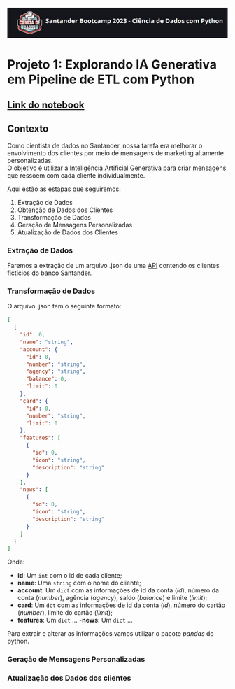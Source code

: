 ![logo](https://github.com/jeanmatheuss/SB-2023-python/blob/main/imgs/logo.jpg?raw=true)

# **Projeto 1**: Explorando IA Generativa em Pipeline de ETL com Python

[Link do notebook]()
---

## Contexto
Como cientista de dados no Santander, nossa tarefa era melhorar o envolvimento dos clientes por meio de mensagens de marketing altamente personalizadas.    
O objetivo é utilizar  a Inteligência Artificial Generativa para criar mensagens que ressoem com cada cliente individualmente.

Aqui estão as estapas que seguiremos:
1. Extração de Dados
2. Obtenção de Dados  dos Clientes
3. Transformação de Dados
4. Geração de Mensagens Personalizadas
5. Atualização de Dados dos Clientes

### Extração de Dados
Faremos a extração de um arquivo .json de uma [API](https://sdw-2023-prd.up.railway.app/swagger-ui/index.html#/) contendo os clientes fictícios do banco Santander.

### Transformação de Dados
O arquivo .json  tem o seguinte formato:

```json
[
  {
    "id": 0,
    "name": "string",
    "account": {
      "id": 0,
      "number": "string",
      "agency": "string",
      "balance": 0,
      "limit": 0
    },
    "card": {
      "id": 0,
      "number": "string",
      "limit": 0
    },
    "features": [
      {
        "id": 0,
        "icon": "string",
        "description": "string"
      }
    ],
    "news": [
      {
        "id": 0,
        "icon": "string",
        "description": "string"
      }
    ]
  }
]

```
Onde:
- **id**: Um `int` com o id de cada cliente;
- **name**: Uma `string` com o nome do cliente;
- **account**: Um `dict` com as informações de id da conta (*id*), número da conta (*number*), agência (*agency*), saldo (*balance*) e limite (*limit*);
- **card**: Um `dct` com as informações de id da conta (*id*), número do cartão (*number*), limite do cartão (*limit*);
- **features**: Um `dict` ...
-**news**: Um `dict` ...


Para extrair e alterar as informações vamos utilizar o pacote *pandas* do python.

### Geração de Mensagens Personalizadas

### Atualização dos Dados dos clientes



